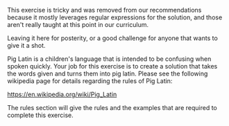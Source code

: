 This exercise is tricky and was removed from our recommendations because it
mostly leverages regular expressions for the solution, and those aren't really
taught at this point in our curriculum.

Leaving it here for posterity, or a good challenge for anyone that wants to give
it a shot.

Pig Latin is a children's language that is intended to be confusing when spoken
quickly. Your job for this exercise is to create a solution that takes the words
given and turns them into pig latin. Please see the following wikipedia page for
details regarding the rules of Pig Latin:

https://en.wikipedia.org/wiki/Pig_Latin

The rules section will give the rules and the examples that are required to
complete this exercise.
